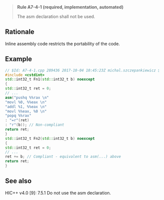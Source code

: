 > **Rule A7-4-1 (required, implementation, automated)**
>
> The asm declaration shall not be used.

## Rationale

Inline assembly code restricts the portability of the code.

## Example

```cpp
// $Id: A7-4-1.cpp 289436 2017-10-04 10:45:23Z michal.szczepankiewicz $
#include <cstdint>
std::int32_t Fn1(std::int32_t b) noexcept
{
std::int32_t ret = 0;
// ...
asm("pushq %%rax \n"
"movl %0, %%eax \n"
"addl %1, %%eax \n"
"movl %%eax, %0 \n"
"popq %%rax"
: "=r"(ret)
: "r"(b)); // Non-compliant
return ret;
}
std::int32_t Fn2(std::int32_t b) noexcept
{
std::int32_t ret = 0;
// ...
ret += b; // Compliant - equivalent to asm(...) above
return ret;
}

```

## See also

HIC++ v4.0 [9]: 7.5.1 Do not use the asm declaration.
